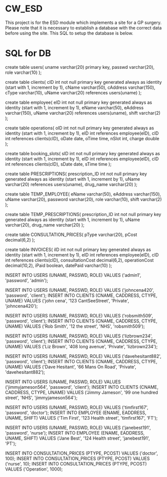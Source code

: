 # CW_ESD

This project is for the ESD module which implements a site for a GP surgery. Please note that it is necessary to establish a database with the correct data before using the site.
This SQL to setup the database is below. 

# SQL for DB

create table users(
	uname varchar(20) primary key,
	passwd varchar(20),
	role varchar(10)
);

create table clients(
	cID int not null primary key
            generated always as identity (start with 1, increment by 1), 
	cName varchar(50),
	cAddress varchar(150),
	cType varchar(10),
	uName varchar(20) references users(uname)
);

create table employee(
	eID int not null primary key
            generated always as identity (start with 1, increment by 1), 
	eName varchar(50),
	eAddress varchar(150),
	uName varchar(20) references users(uname),
	shift varchar(2)
);

create table operations(
    oID int not null primary key
            generated always as identity (start with 1, increment by 1), 
    eID int references employee(eID),
    cID int references clients(cID),
    oDate date,
    oTime time,
    nSlot int,
    charge double
);


create table booking_slots(
    sID int not null primary key
            generated always as identity (start with 1, increment by 1),
    eID int references employee(eID),
    cID int references clients(cID),
    sDate date,
    sTime time
);

create table PRESCRIPTIONS(
    prescription_ID int not null primary key 
			generated always as identity (start with 1, increment by 1), 
    uName varchar(20) references users(uname),
    drug_name varchar(20)
);

create table TEMP_EMPLOYEE(
	eName varchar(50),
	eAddress varchar(150),
	uName varchar(20),
        password varchar(20),
	role varchar(10),
	shift varchar(2)
);

create table TEMP_PRESCRIPTIONS(
    prescription_ID int not null primary key 
			generated always as identity (start with 1, increment by 1), 
    uName varchar(20),
    drug_name varchar(20)
);

create table CONSULTATION_PRICES(
	pType varchar(20),
	pCost decimal(6,2)
);

create table INVOICES(
    iID  int not null primary key generated always as identity (start with 1, increment by 1), 
    eID int references employee(eID),
    cID int references clients(cID),
    consultationCost decimal(6,2),
    operationCost decimal(10,2),
    iPaid boolean,
    datePaid varchar(10)
);

INSERT INTO USERS (UNAME, PASSWD, ROLE) VALUES ('admin1', 'password', 'admin');

INSERT INTO USERS (UNAME, PASSWD, ROLE) VALUES ('johncena420', 'password', 'client');
INSERT INTO CLIENTS (CNAME, CADDRESS, CTYPE, UNAME) VALUES ('john cena', '123 CantSeeStreet', 'Private', 'johncena420');

INSERT INTO USERS (UNAME, PASSWD, ROLE) VALUES ('robsmith509', 'password', 'client');
INSERT INTO CLIENTS (CNAME, CADDRESS, CTYPE, UNAME) VALUES ('Rob Smith', '12 the street', 'NHS', 'robsmith509');

INSERT INTO USERS (UNAME, PASSWD, ROLE) VALUES ('lizbrown234', 'password', 'client');
INSERT INTO CLIENTS (CNAME, CADDRESS, CTYPE, UNAME) VALUES ('Liz Brown', '408 long avenue', 'Private', 'lizbrown234');

INSERT INTO USERS (UNAME, PASSWD, ROLE) VALUES ('davehesitant882', 'password', 'client');
INSERT INTO CLIENTS (CNAME, CADDRESS, CTYPE, UNAME) VALUES ('Dave Hesitant', '66 Mans On Road', 'Private', 'davehesitant882');

INSERT INTO USERS (UNAME, PASSWD, ROLE) VALUES ('jimmyjameson564', 'password', 'client');
INSERT INTO CLIENTS (CNAME, CADDRESS, CTYPE, UNAME) VALUES ('Jimmy Jameson', '99 one hundred street', 'NHS', 'jimmyjameson564');


INSERT INTO USERS (UNAME, PASSWD, ROLE) VALUES ('timfirst167', 'password', 'doctor');
INSERT INTO EMPLOYEE (ENAME, EADDRESS, UNAME, SHIFT) VALUES ('Tim First', '123 Health street', 'timfirst167', 'FT');


INSERT INTO USERS (UNAME, PASSWD, ROLE) VALUES ('janebest191', 'password', 'nurse');
INSERT INTO EMPLOYEE (ENAME, EADDRESS, UNAME, SHIFT) VALUES ('Jane Best', '124 Health street', 'janebest191', 'PT');


INSERT INTO CONSULTATION_PRICES (PTYPE, PCOST) VALUES ('doctor', 100);
INSERT INTO CONSULTATION_PRICES (PTYPE, PCOST) VALUES ('nurse', 10);
INSERT INTO CONSULTATION_PRICES (PTYPE, PCOST) VALUES ('Operation', 1000);

